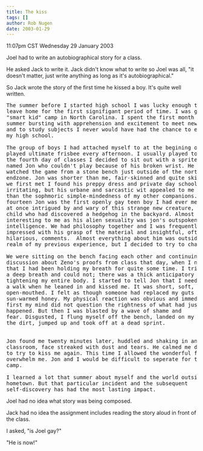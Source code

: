 ```yaml
---
title: The kiss
tags: []
author: Rob Nugen
date: 2003-01-29
---
```


<p class=date>11:07pm CST Wednesday 29 January 2003</p>

<p>Joel had to write an autobiographical story for a class.</p>

<p>He asked Jack to write it.  Jack didn't know what to write so Joel
was all, "it doesn't matter, just write anything as long as it's
autobiographical."</p>

<p>So Jack wrote the story of the first time he kissed a boy.  It's
quite well written.</p>

<pre>
The summer before I started high school I was lucky enough to get to
leave home for the first signifigant period of time. I was going to a
"smart kid" camp in North Carolina. I spent the first month of the
summer bursting with apprehension and excitement to meet new people
and to study subjects I never would have had the chance to explore in
my high school.

The group of boys I had attached myself to at the begining of camp
played ultimate frisbee every afternoon. I usually played too, but on
the fourth day of classes I decided to sit out with a spritely boy
named Jon who couldn't play because of his broken wrist. He always
watched the game from a stone bench just outside of the north
endzone. Jon was shorter than me, fair-skinned and quite skinny. When
we first met I found his preppy dress and private day school manner
irritating, but his urbane and sarcastic wit appealed to me much more
than the sophmoric simple-mindedness of my other companions. At
fourteen Jon was the first openly gay teen boy I had ever met. I was
at once intrigued by and wary of this strange new creature, like a
child who had discovered a hedgehog in the backyard. Almost as
interesting to me as his alien sexuality was jon's outspoken
intelligence. We had philosophy together and I was frequently
impressed with his grasp of the material and insightful, often
hilarious, comments.  Almost everything about him was outside the
realm of my previous experience, but I decided to try to change that.  

We were sitting on the bench facing each other and continuing the
discussion about Zeno's proofs from class that day, when I noticed
that I had been holding my breath for quite some time. I tried to take
a deep breath and could not; there was a thick anticipatory tension
tightening my entire body. I started to tell Jon that I needed to take
a walk when he leaned in and kissed me. It was short, soft, and
open-mouthed. I felt as though someone had replaced my guts with
sun-warmed honey. My physical reaction was obvious and immediate. At
first my mind did not question the rightness of what had just
happened. But then I was blasted by a wave of shame and
fear. Disgusted, I flung myself off the bench, landed on my face in
the dirt, jumped up and took off at a dead sprint.


Jon found me twenty minutes later, huddled and shaking in an empty
classroom, face streaked with dust and tears. He calmed me down enough
to try to kiss me again. This time I allowed the wonderful fever to
overwhelm me. Jon and I would be difficult to seperate for the rest of
camp.

I learned a lot that summer about myself and the world outside of my
hometown. But that particular incident and the subsequent
self-discovery has had the most lasting impact.
</pre>

<p>Joel had no idea what story was being composed.</p>

<p>Jack had no idea the assignment includes reading the story aloud in
front of the class.</p>

<p>I asked, "is Joel gay?"</p>

<p>"He is now!"</p>
